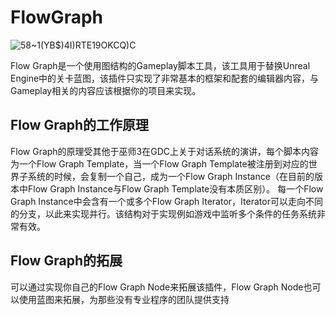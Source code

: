 # FlowGraph
![58~1(YB$)4I)RTE19OKCQ)C](https://github.com/JiahaoLi01/FlowGraph/assets/103988839/fd00610e-226a-4e7e-8d6c-7685eebc7095)

Flow Graph是一个使用图结构的Gameplay脚本工具，该工具用于替换Unreal Engine中的关卡蓝图，该插件只实现了非常基本的框架和配套的编辑器内容，与Gameplay相关的内容应该根据你的项目来实现。

## Flow Graph的工作原理

Flow Graph的原理受其他于巫师3在GDC上关于对话系统的演讲，每个脚本内容为一个Flow Graph Template，当一个Flow Graph Template被注册到对应的世界子系统的时候，会复制一个自己，成为一个Flow Graph Instance（在目前的版本中Flow Graph Instance与Flow Graph Template没有本质区别）。
每一个Flow Graph Instance中会含有一个或多个Flow Graph Iterator，Iterator可以走向不同的分支，以此来实现并行。该结构对于实现例如游戏中监听多个条件的任务系统非常有效。

## Flow Graph的拓展

可以通过实现你自己的Flow Graph Node来拓展该插件，Flow Graph Node也可以使用蓝图来拓展，为那些没有专业程序的团队提供支持

